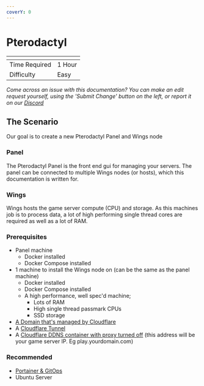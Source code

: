 ```yaml
---
coverY: 0
---
```


# Pterodactyl

<table data-view="cards"><thead><tr><th></th><th></th></tr></thead><tbody><tr><td>Time Required</td><td>1 Hour</td></tr><tr><td>Difficulty</td><td>Easy</td></tr></tbody></table>

_Come across an issue with this documentation? You can make an edit request yourself, using the 'Submit Change' button on the left, or report it on our_ [_Discord_](https://discord.agamersgrind.com)

## The Scenario

Our goal is to create a new Pterodactyl Panel and Wings node

### Panel

The Pterodactyl Panel is the front end gui for managing your servers. The panel can be connected to multiple Wings nodes (or hosts), which this documentation is written for.

### Wings

Wings hosts the game server compute (CPU) and storage. As this machines job is to process data, a lot of high performing single thread cores are required as well as a lot of RAM.

### Prerequisites

* Panel machine
  * Docker installed
  * Docker Compose installed
* 1 machine to install the Wings node on (can be the same as the panel machine)
  * Docker installed
  * Docker Compose installed
  * A high performance, well spec'd machine;
    * Lots of RAM
    * High single thread passmark CPUs
    * SSD storage
* [A Domain that's managed by Cloudflare](../cloudflare-guides/domains.md)
* A [Cloudflare Tunnel](../cloudflare-guides/tunnel/)&#x20;
* A [Cloudflare DDNS container with proxy turned off](../cloudflare-guides/dynamic-dns.md) (this address will be your game server IP. Eg play.yourdomain.com)

### Recommended

* [Portainer & GitOps](../portainer-and-gitops/)
* Ubuntu Server
